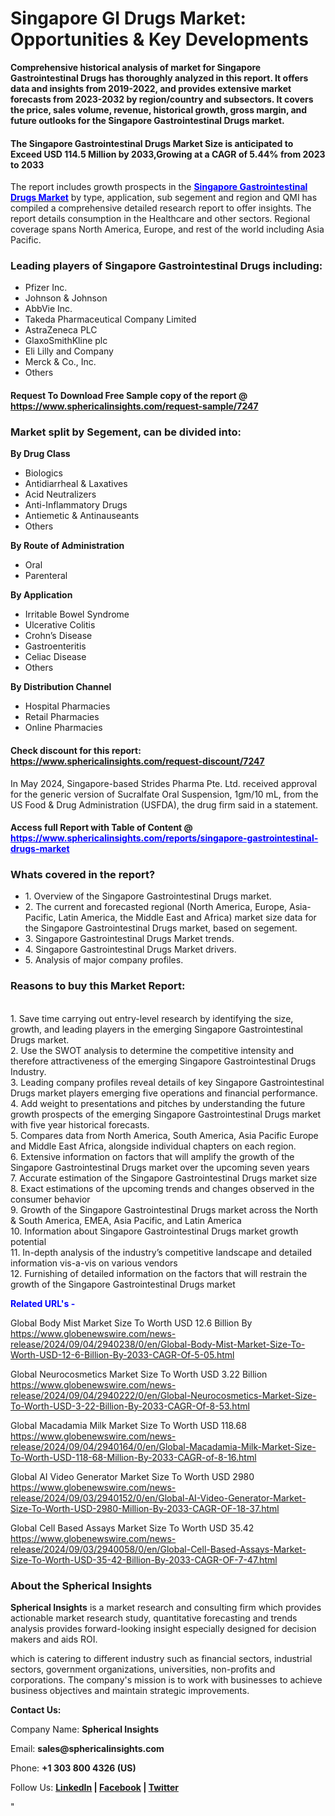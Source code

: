 <h1><strong>Singapore GI Drugs Market: Opportunities &amp; Key Developments</strong></h1>
<p><strong>Comprehensive historical analysis of market for Singapore Gastrointestinal Drugs has thoroughly analyzed in this report. It offers data and insights from 2019-2022, and provides extensive market forecasts from 2023-2032 by region/country and subsectors. It covers the price, sales volume, revenue, historical growth, gross margin, and future outlooks for the Singapore Gastrointestinal Drugs market.</strong></p>
<h4><strong>The Singapore Gastrointestinal Drugs Market Size is anticipated to Exceed USD 114.5 Million by 2033,Growing at a CAGR of 5.44% from 2023 to 2033</strong></h4>
<p>The report includes growth prospects in the <a href="https://www.sphericalinsights.com/reports/singapore-gastrointestinal-drugs-market" target="_blank"><span style="color: #0000ff;"><strong>Singapore Gastrointestinal Drugs Market</strong></span></a> by type, application, sub segement and region and QMI has compiled a comprehensive detailed research report to offer insights. The report details consumption in the Healthcare and other sectors. Regional coverage spans North America, Europe, and rest of the world including Asia Pacific.</p>
<h3><strong>Leading players of Singapore Gastrointestinal Drugs including:</strong></h3>
<ul>
<li>Pfizer Inc.</li>
<li>Johnson &amp; Johnson</li>
<li>AbbVie Inc.</li>
<li>Takeda Pharmaceutical Company Limited</li>
<li>AstraZeneca PLC</li>
<li>GlaxoSmithKline plc</li>
<li>Eli Lilly and Company</li>
<li>Merck &amp; Co., Inc.</li>
<li>Others</li>
</ul>
<h4>Request To Download Free Sample copy of the report @ <a href="https://www.sphericalinsights.com/request-sample/7247">https://www.sphericalinsights.com/request-sample/7247</a></h4>
<h3><strong>Market split by Segement, can be divided into:</strong></h3>
<p><strong>By Drug Class</strong></p>
<ul>
<li>Biologics</li>
<li>Antidiarrheal &amp; Laxatives</li>
<li>Acid Neutralizers</li>
<li>Anti-Inflammatory Drugs</li>
<li>Antiemetic &amp; Antinauseants</li>
<li>Others</li>
</ul>
<p><strong>By Route of Administration</strong></p>
<ul>
<li>Oral</li>
<li>Parenteral</li>
</ul>
<p><strong>By Application</strong></p>
<ul>
<li>Irritable Bowel Syndrome</li>
<li>Ulcerative Colitis</li>
<li>Crohn&rsquo;s Disease</li>
<li>Gastroenteritis</li>
<li>Celiac Disease</li>
<li>Others</li>
</ul>
<p><strong>By Distribution Channel</strong></p>
<ul>
<li>Hospital Pharmacies</li>
<li>Retail Pharmacies</li>
<li>Online Pharmacies</li>
</ul>
<h4>Check discount for this report: <a href="https://www.sphericalinsights.com/request-discount/7247">https://www.sphericalinsights.com/request-discount/7247</a></h4>
<p>In May 2024,&nbsp;Singapore-based Strides Pharma Pte. Ltd. received approval for the generic version of Sucralfate Oral Suspension, 1gm/10 mL, from the US Food &amp; Drug Administration (USFDA), the drug firm said in a statement.</p>
<h4>Access full Report with Table of Content @<span style="color: #0000ff;"> <a style="color: #0000ff;" href="https://www.sphericalinsights.com/reports/singapore-gastrointestinal-drugs-market" target="_blank">https://www.sphericalinsights.com/reports/singapore-gastrointestinal-drugs-market</a></span></h4>
<h3><strong>Whats covered in the report?</strong></h3>
<ul>
<li>1. Overview of the Singapore Gastrointestinal Drugs market.</li>
<li>2. The current and forecasted regional (North America, Europe, Asia-Pacific, Latin America, the Middle East and Africa) market size data for the Singapore Gastrointestinal Drugs market, based on segement.</li>
<li>3. Singapore Gastrointestinal Drugs Market trends.</li>
<li>4. Singapore Gastrointestinal Drugs Market drivers.</li>
<li>5. Analysis of major company profiles.</li>
</ul>
<h3><strong>Reasons to buy this Market Report:</strong></h3>
<p><br /> 1. Save time carrying out entry-level research by identifying the size, growth, and leading players in the emerging Singapore Gastrointestinal Drugs market.<br /> 2. Use the SWOT analysis to determine the competitive intensity and therefore attractiveness of the emerging Singapore Gastrointestinal Drugs Industry.<br /> 3. Leading company profiles reveal details of key Singapore Gastrointestinal Drugs market players emerging five operations and financial performance.<br /> 4. Add weight to presentations and pitches by understanding the future growth prospects of the emerging Singapore Gastrointestinal Drugs market with five year historical forecasts.<br /> 5. Compares data from North America, South America, Asia Pacific Europe and Middle East Africa, alongside individual chapters on each region.<br /> 6. Extensive information on factors that will amplify the growth of the Singapore Gastrointestinal Drugs market over the upcoming seven years<br /> 7. Accurate estimation of the Singapore Gastrointestinal Drugs market size <br /> 8. Exact estimations of the upcoming trends and changes observed in the consumer behavior <br /> 9. Growth of the Singapore Gastrointestinal Drugs market across the North &amp; South America, EMEA, Asia Pacific, and Latin America<br /> 10. Information about Singapore Gastrointestinal Drugs market growth potential<br /> 11. In-depth analysis of the industry&rsquo;s competitive landscape and detailed information vis-a-vis on various vendors<br /> 12. Furnishing of detailed information on the factors that will restrain the growth of the Singapore Gastrointestinal Drugs market</p>
<p><strong><span style="color: #0000ff;">Related URL's -&nbsp;</span></strong></p>
<p>Global Body Mist Market Size To Worth USD 12.6 Billion By<br /><a href="https://www.globenewswire.com/news-release/2024/09/04/2940238/0/en/Global-Body-Mist-Market-Size-To-Worth-USD-12-6-Billion-By-2033-CAGR-Of-5-05.html">https://www.globenewswire.com/news-release/2024/09/04/2940238/0/en/Global-Body-Mist-Market-Size-To-Worth-USD-12-6-Billion-By-2033-CAGR-Of-5-05.html</a></p>
<p>Global Neurocosmetics Market Size To Worth USD 3.22 Billion<br /><a href="https://www.globenewswire.com/news-release/2024/09/04/2940222/0/en/Global-Neurocosmetics-Market-Size-To-Worth-USD-3-22-Billion-By-2033-CAGR-Of-8-53.html">https://www.globenewswire.com/news-release/2024/09/04/2940222/0/en/Global-Neurocosmetics-Market-Size-To-Worth-USD-3-22-Billion-By-2033-CAGR-Of-8-53.html</a></p>
<p>Global Macadamia Milk Market Size To Worth USD 118.68<br /><a href="https://www.globenewswire.com/news-release/2024/09/04/2940164/0/en/Global-Macadamia-Milk-Market-Size-To-Worth-USD-118-68-Million-By-2033-CAGR-of-8-16.html">https://www.globenewswire.com/news-release/2024/09/04/2940164/0/en/Global-Macadamia-Milk-Market-Size-To-Worth-USD-118-68-Million-By-2033-CAGR-of-8-16.html</a></p>
<p>Global AI Video Generator Market Size To Worth USD 2980<br /><a href="https://www.globenewswire.com/news-release/2024/09/03/2940152/0/en/Global-AI-Video-Generator-Market-Size-To-Worth-USD-2980-Million-By-2033-CAGR-OF-18-37.html">https://www.globenewswire.com/news-release/2024/09/03/2940152/0/en/Global-AI-Video-Generator-Market-Size-To-Worth-USD-2980-Million-By-2033-CAGR-OF-18-37.html</a></p>
<p>Global Cell Based Assays Market Size To Worth USD 35.42<br /><a href="https://www.globenewswire.com/news-release/2024/09/03/2940058/0/en/Global-Cell-Based-Assays-Market-Size-To-Worth-USD-35-42-Billion-By-2033-CAGR-OF-7-47.html">https://www.globenewswire.com/news-release/2024/09/03/2940058/0/en/Global-Cell-Based-Assays-Market-Size-To-Worth-USD-35-42-Billion-By-2033-CAGR-OF-7-47.html</a></p>
<h3><strong>About the Spherical Insights</strong></h3>
<p><strong>Spherical Insights</strong> is a market research and consulting firm which provides actionable market research study, quantitative forecasting and trends analysis provides forward-looking insight especially designed for decision makers and aids ROI.</p>
<p>which is catering to different industry such as financial sectors, industrial sectors, government organizations, universities, non-profits and corporations. The company's mission is to work with businesses to achieve business objectives and maintain strategic improvements.</p>
<p><strong>Contact Us:</strong></p>
<p>Company Name: <strong>Spherical Insights</strong></p>
<p>Email: <strong>sales@sphericalinsights.com</strong></p>
<p>Phone: <strong>+1 303 800 4326 (US)</strong></p>
<p>Follow Us: <strong><a href="https://www.linkedin.com/company/spherical-insight/"><u>LinkedIn</u></a> | <a href="https://www.facebook.com/sphericalinsights22"><u>Facebook</u></a> | <a href="https://twitter.com/SInsights_US"><u>Twitter</u></a></strong></p>
<p>"</p>
